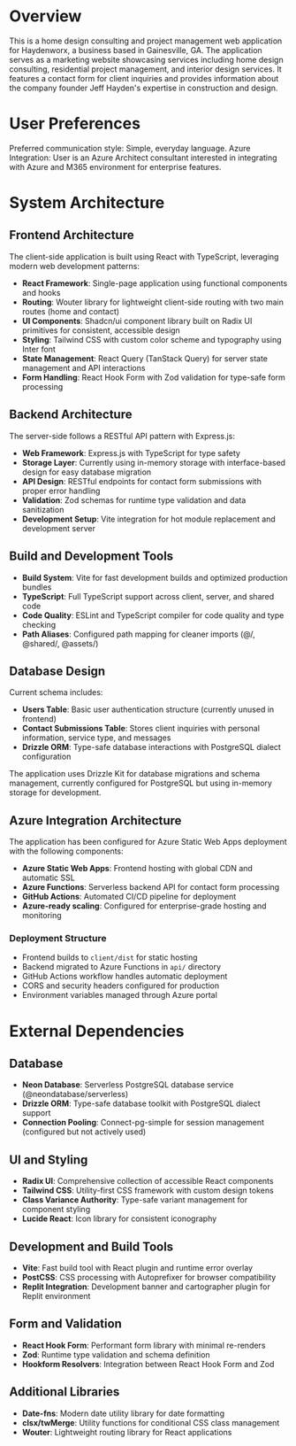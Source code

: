 # Overview

This is a home design consulting and project management web application for Haydenworx, a business based in Gainesville, GA. The application serves as a marketing website showcasing services including home design consulting, residential project management, and interior design services. It features a contact form for client inquiries and provides information about the company founder Jeff Hayden's expertise in construction and design.

# User Preferences

Preferred communication style: Simple, everyday language.
Azure Integration: User is an Azure Architect consultant interested in integrating with Azure and M365 environment for enterprise features.

# System Architecture

## Frontend Architecture
The client-side application is built using React with TypeScript, leveraging modern web development patterns:

- **React Framework**: Single-page application using functional components and hooks
- **Routing**: Wouter library for lightweight client-side routing with two main routes (home and contact)
- **UI Components**: Shadcn/ui component library built on Radix UI primitives for consistent, accessible design
- **Styling**: Tailwind CSS with custom color scheme and typography using Inter font
- **State Management**: React Query (TanStack Query) for server state management and API interactions
- **Form Handling**: React Hook Form with Zod validation for type-safe form processing

## Backend Architecture
The server-side follows a RESTful API pattern with Express.js:

- **Web Framework**: Express.js with TypeScript for type safety
- **Storage Layer**: Currently using in-memory storage with interface-based design for easy database migration
- **API Design**: RESTful endpoints for contact form submissions with proper error handling
- **Validation**: Zod schemas for runtime type validation and data sanitization
- **Development Setup**: Vite integration for hot module replacement and development server

## Build and Development Tools
- **Build System**: Vite for fast development builds and optimized production bundles
- **TypeScript**: Full TypeScript support across client, server, and shared code
- **Code Quality**: ESLint and TypeScript compiler for code quality and type checking
- **Path Aliases**: Configured path mapping for cleaner imports (@/, @shared/, @assets/)

## Database Design
Current schema includes:
- **Users Table**: Basic user authentication structure (currently unused in frontend)
- **Contact Submissions Table**: Stores client inquiries with personal information, service type, and messages
- **Drizzle ORM**: Type-safe database interactions with PostgreSQL dialect configuration

The application uses Drizzle Kit for database migrations and schema management, currently configured for PostgreSQL but using in-memory storage for development.

## Azure Integration Architecture
The application has been configured for Azure Static Web Apps deployment with the following components:
- **Azure Static Web Apps**: Frontend hosting with global CDN and automatic SSL
- **Azure Functions**: Serverless backend API for contact form processing
- **GitHub Actions**: Automated CI/CD pipeline for deployment
- **Azure-ready scaling**: Configured for enterprise-grade hosting and monitoring

### Deployment Structure
- Frontend builds to `client/dist` for static hosting
- Backend migrated to Azure Functions in `api/` directory
- GitHub Actions workflow handles automatic deployment
- CORS and security headers configured for production
- Environment variables managed through Azure portal

# External Dependencies

## Database
- **Neon Database**: Serverless PostgreSQL database service (@neondatabase/serverless)
- **Drizzle ORM**: Type-safe database toolkit with PostgreSQL dialect support
- **Connection Pooling**: Connect-pg-simple for session management (configured but not actively used)

## UI and Styling
- **Radix UI**: Comprehensive collection of accessible React components
- **Tailwind CSS**: Utility-first CSS framework with custom design tokens
- **Class Variance Authority**: Type-safe variant management for component styling
- **Lucide React**: Icon library for consistent iconography

## Development and Build Tools
- **Vite**: Fast build tool with React plugin and runtime error overlay
- **PostCSS**: CSS processing with Autoprefixer for browser compatibility
- **Replit Integration**: Development banner and cartographer plugin for Replit environment

## Form and Validation
- **React Hook Form**: Performant form library with minimal re-renders
- **Zod**: Runtime type validation and schema definition
- **Hookform Resolvers**: Integration between React Hook Form and Zod

## Additional Libraries
- **Date-fns**: Modern date utility library for date formatting
- **clsx/twMerge**: Utility functions for conditional CSS class management
- **Wouter**: Lightweight routing library for React applications
